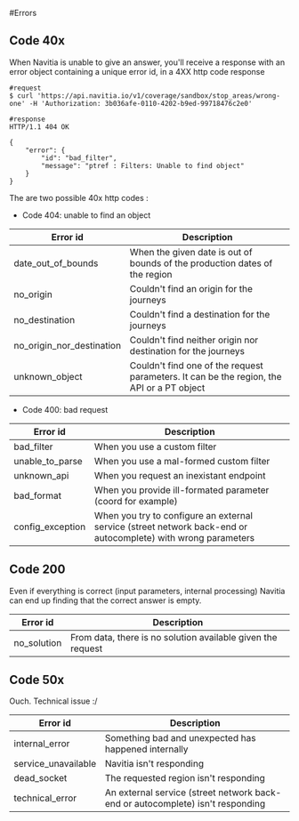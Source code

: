 #Errors

Code 40x
--------
When Navitia is unable to give an answer, you'll receive a response with an error object
containing a unique error id, in a 4XX http code response

```shell
#request
$ curl 'https://api.navitia.io/v1/coverage/sandbox/stop_areas/wrong-one' -H 'Authorization: 3b036afe-0110-4202-b9ed-99718476c2e0'

#response
HTTP/1.1 404 OK

{
    "error": {
        "id": "bad_filter",
        "message": "ptref : Filters: Unable to find object"
    }
}
```

The are two possible 40x http codes :

-   Code 404: unable to find an object

| Error id                    | Description                                                                	|
|-----------------------------|-----------------------------------------------------------------------------|
| date_out_of_bounds          | When the given date is out of bounds of the production dates of the region 	|
| no_origin                   | Couldn't find an origin for the journeys                                   	|
| no_destination              | Couldn't find a destination for the journeys                              	|
| no_origin_nor_destination   | Couldn't find neither origin nor destination for the journeys               |
| unknown_object              | Couldn't find one of the request parameters. It can be the region, the API or a PT object |

-   Code 400: bad request

| Error id          | Description                                                 |
|-------------------|-------------------------------------------------------------|
| bad_filter        | When you use a custom filter                                |
| unable_to_parse   | When you use a mal-formed custom filter                     |
| unknown_api       | When you request an inexistant endpoint                     |
| bad_format        | When you provide ill-formated parameter (coord for example) |
| config_exception  | When you try to configure an external service (street network back-end or autocomplete) with wrong parameters |


Code 200
--------
Even if everything is correct (input parameters, internal processing)
Navitia can end up finding that the correct answer is empty.

| Error id                    | Description                                                                |
|-----------------------------|----------------------------------------------------------------------------|
| no_solution                 | From data, there is no solution available given the request                |


Code 50x
--------

Ouch. Technical issue :/

| Error id            	| Description                                               				|
|-----------------------|---------------------------------------------------------------------------------------|
| internal_error	| Something bad and unexpected has happened internally      				|
| service_unavailable	| Navitia isn't responding								|
| dead_socket		| The requested region isn't responding							|
| technical_error	| An external service (street network back-end or autocomplete)	isn't responding	|

